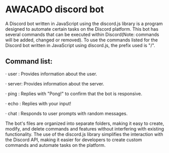 # AWACADO discord bot


A Discord bot written in JavaScript using the discord.js library is a program designed to automate certain tasks on the Discord platform. This bot has several commands that can be executed within Discord(Note: commands will be added, changed or removed). To use the commands listed for the Discord bot written in JavaScript using discord.js, the prefix used is "/".

## Command list:
· user  : Provides information about the user.

· server: Provides information about the server.

· ping  : Replies with "Pong!" to confirm that the bot is responsive.

· echo  : Replies with your input!

· chat  : Responds to user prompts with random messages.


The bot's files are organized into separate folders, making it easy to create, modify, and delete commands and features without interfering with existing functionality. The use of the discord.js library simplifies the interaction with the Discord API, making it easier for developers to create custom commands and automate tasks on the platform.
